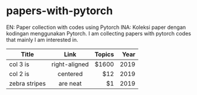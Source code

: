 # papers-with-pytorch
EN: Paper collection with codes using Pytorch
INA: Koleksi paper dengan kodingan menggunakan Pytorch.
I am collecting papers with pytorch codes that mainly I am interested in.

| Title         | Link          | Topics | Year|
| ------------- |:-------------:| -----:| ----:|
| col 3 is      | right-aligned | $1600 | 2019 |
| col 2 is      | centered      |   $12 | 2019 |
| zebra stripes | are neat      |    $1 | 2019 |
